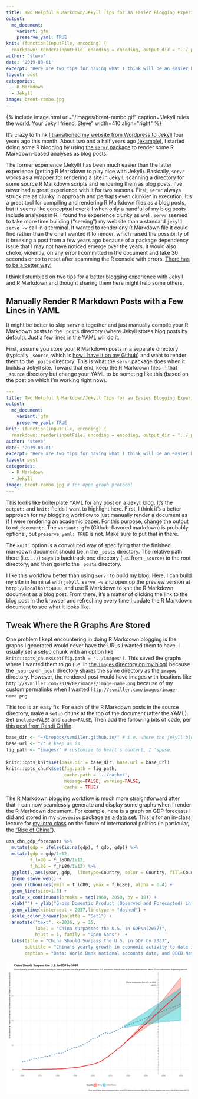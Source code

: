 ```yaml
---
title: Two Helpful R Markdown/Jekyll Tips for an Easier Blogging Experience
output:
  md_document:
    variant: gfm
    preserve_yaml: TRUE
knit: (function(inputFile, encoding) {
  rmarkdown::render(inputFile, encoding = encoding, output_dir = "../_posts") })
author: "steve"
date: '2019-08-01'
excerpt: "Here are two tips for having what I think will be an easier blogging experience in R Markdown and Jekyll."
layout: post
categories:
  - R Markdown
  - Jekyll
image: brent-rambo.jpg
---
```


{% include image.html url="/images/brent-rambo.gif" caption="Jekyll rules the world. Your Jekyll friend, Steve" width=410 align="right" %} 

It’s crazy to think [I transitioned my website from Wordpress to
Jekyll](http://svmiller.com/blog/2015/08/create-your-website-in-jekyll/)
four years ago this month. About two and a half years ago
[(example)](http://svmiller.com/blog/2017/07/how-serious-are-americans-about-democracy-americasbarometer/),
I started doing some R blogging by using [the `servr`
package](https://github.com/yihui/servr) to render some R Markdown-based
analyses as blog posts.

The former experience (Jekyll) has been much easier than the latter
experience (getting R Markdown to play nice with Jekyll). Basically,
`servr` works as a wrapper for rendering a site in Jekyll, scanning a
directory for some source R Markdown scripts and rendering them as blog
posts. I’ve never had a great experience with it for two reasons. First,
`servr` always struck me as clunky in approach and perhaps even clunkier
in execution. It’s a great tool for compiling and rendering R Markdown
files as a blog posts, but it seems like conceptual overkill when only a
handful of my blog posts include analyses in R. I found the experience
clunky as well. `servr` seemed to take more time building (“serving”) my
website than a standard `jekyll serve -w` call in a terminal. It wanted
to render any R Markdown file it could find rather than the one I wanted
it to render, which raised the possibility of it breaking a post from a
few years ago because of a package dependency issue that I may not have
noticed emerge over the years. It would also choke, violently, on any
error I committed in the document and take 30 seconds or so to reset
after spamming the R console with errors. [There has to be a better
way\!](https://imgur.com/gallery/ZG3r5)

I think I stumbled on two tips for a better blogging experience with
Jekyll and R Markdown and thought sharing them here might help some
others.

## Manually Render R Markdown Posts with a Few Lines in YAML

It might be better to skip `servr` altogether and just manually compile
your R Markdown posts to the `_posts` directory (where Jekyll stores
blog posts by default). Just a few lines in the YAML will do it.

First, assume you store your R Markdown posts in a separate directory
(typically `_source`, which is [how I have it on my
Github](https://github.com/svmiller/svmiller.github.io/tree/master/_source))
and want to render them to the `_posts` directory. This is what the
`servr` package does when it builds a Jekyll site. Toward that end, keep
the R Markdown files in that `_source` directory but change your YAML to
be someting like this (based on the post on which I’m working right
now).

``` yaml
---
title: Two Helpful R Markdown/Jekyll Tips for an Easier Blogging Experience
output:
  md_document:
    variant: gfm
    preserve_yaml: TRUE
knit: (function(inputFile, encoding) {
  rmarkdown::render(inputFile, encoding = encoding, output_dir = "../_posts") })
author: "steve"
date: '2019-08-01'
excerpt: "Here are two tips for having what I think will be an easier blogging experience in R Markdown and Jekyll."
layout: post
categories:
  - R Markdown
  - Jekyll
image: brent-rambo.jpg # for open graph protocol
---
```

This looks like boilerplate YAML for any post on a Jekyll blog. It’s the
`output:` and `knit:` fields I want to highlight here. First, I think
it’s a better approach for my blogging workflow to just manually
render a document as if I were rendering an academic paper. For this
purpose, change the output to `md_document:`. The `variant: gfm`
(Github-flavored markdown) is probably optional, but `preserve_yaml:
TRUE` is not. Make sure to put that in there.

The `knit:` option is a convoluted way of specifying that the finished
markdown document should be in the `_posts` directory. The relative path
there (i.e. `../`) says to backtrack one directory (i.e. from `_source`)
to the root directory, and then go into the `_posts` directory.

I like this workflow better than using `servr` to build my blog. Here, I
can build my site in terminal with `jekyll serve -w` and open up the
preview version at `http://localhost:4000`, and use R Markdown to knit
the R Markdown document as a blog post. From there, it’s a matter of
clicking the link to the blog post in the browser and refreshing every
time I update the R Markdown document to see what it looks like.

## Tweak Where the R Graphs Are Stored

One problem I kept encountering in doing R Markdown blogging is the
graphs I generated would never have the URLs I wanted them to have. I usually
set a setup chunk with an option like `knitr::opts_chunk$set(fig.path =
'../images')`. This saved the graphs where I wanted them to go (i.e. in
[the `images` directory on my
blog](https://github.com/svmiller/svmiller.github.io/tree/master/images))
because the `_source` or `_post` directory shares the same directory as
the `images` directory. However, the rendered post would have images
with locations like `http://svmiller.com/2019/08/images/image-name.png`
because of my custom permalinks when I wanted
`http://svmiller.com/images/image-name.png`.

This too is an easy fix. For each of the R Markdown posts in the source
directory, make a `setup` chunk at the top of the document (after the
YAML). Set `include=FALSE` and `cache=FALSE`, Then add the following
bits of code, per [this post from Randi
Griffin](http://www.randigriffin.com/2017/04/25/how-to-knit-for-mysite.html).

``` r
base_dir <- "~/Dropbox/svmiller.github.io/" # i.e. where the jekyll blog is on the hard drive.
base_url <- "/" # keep as is
fig_path <- "images/" # customize to heart's content, I 'spose.

knitr::opts_knit$set(base.dir = base_dir, base.url = base_url)
knitr::opts_chunk$set(fig.path = fig_path,
                      cache.path = '../cache/',
                      message=FALSE, warning=FALSE,
                      cache = TRUE) 
```

The R Markdown blogging workflow is much more straightforward after
that. I can now seamlessly generate and display some graphs when I
render the R Markdown document. For example, here is a graph on GDP
forecasts I did and stored in my `stevemisc` package as [a data
set](https://github.com/svmiller/stevemisc/blob/master/man/usa_chn_gdp_forecasts.Rd).
This is for an in-class lecture for [my intro
class](http://posc1020.svmiller.com/) on the future of international
politics (in particular, the [“Rise of
China”](https://en.wikipedia.org/wiki/Chinese_Century)).

``` r
usa_chn_gdp_forecasts %>% 
  mutate(gdp = ifelse(is.na(gdp), f_gdp, gdp)) %>%
  mutate(gdp = gdp/1e12,
         f_lo80 = f_lo80/1e12,
         f_hi80 = f_hi80/1e12) %>%
  ggplot(.,aes(year, gdp,  linetype=Country, color = Country, fill=Country)) +
  theme_steve_web() +
  geom_ribbon(aes(ymin = f_lo80, ymax = f_hi80), alpha = 0.4) +
  geom_line(size=1.5) +
  scale_x_continuous(breaks = seq(1960, 2050, by = 10)) +
  xlab("") + ylab("Gross Domestic Product (Observed and Forecasted) in Trillions Constant 2010 US$") +
  geom_vline(xintercept = 2037,linetype = "dashed") +
  scale_color_brewer(palette = "Set1") +
  annotate("text", x=2036, y = 35, 
           label = "China surpasses the U.S. in GDP\n(2037)", 
           hjust = 1, family = "Open Sans")  +
  labs(title = "China Should Surpass the U.S. in GDP by 2037",
       subtitle = "China's yearly growth in economic activity to date is greater than the growth we observe in U.S. economic output even as (reasonable) worries about China's economic trajectory persist.",
       caption = "Data: World Bank national accounts data, and OECD National Accounts data files. Forecast based on last year in World Bank data (2017).")
```

![](/images/gdp-forecasts-usa-chn-1.png)<!-- -->
